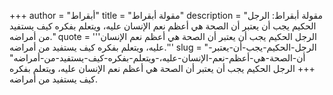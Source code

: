 +++
author = "أبقراط"
title = "مقولة أبقراط"
description = "مقولة أبقراط: الرجل الحكيم يجب أن يعتبر أن الصحة هي أعظم نعم الإنسان عليه، ويتعلم بفكره كيف يستفيد من أمراضه."
quote = '''الرجل الحكيم يجب أن يعتبر أن الصحة هي أعظم نعم الإنسان عليه، ويتعلم بفكره كيف يستفيد من أمراضه.'''
slug = "الرجل-الحكيم-يجب-أن-يعتبر-أن-الصحة-هي-أعظم-نعم-الإنسان-عليه،-ويتعلم-بفكره-كيف-يستفيد-من-أمراضه"
+++
الرجل الحكيم يجب أن يعتبر أن الصحة هي أعظم نعم الإنسان عليه، ويتعلم بفكره كيف يستفيد من أمراضه.

